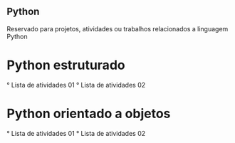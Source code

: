 ## Python
Reservado para projetos, atividades ou trabalhos relacionados a linguagem Python

# Python estruturado
° Lista de atividades 01
° Lista de atividades 02

# Python orientado a objetos
° Lista de atividades 01
° Lista de atividades 02
